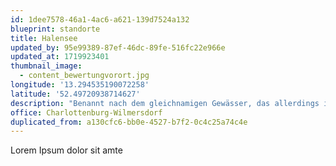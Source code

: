 ```yaml
---
id: 1dee7578-46a1-4ac6-a621-139d7524a132
blueprint: standorte
title: Halensee
updated_by: 95e99389-87ef-46dc-89fe-516fc22e966e
updated_at: 1719923401
thumbnail_image:
  - content_bewertungvorort.jpg
longitude: '13.294535190072258'
latitude: '52.49720938714627'
description: "Benannt nach dem gleichnamigen Gewässer, das allerdings im benachbarten Ortsteil Grunewald liegt, ist Halensee nach dem Hansaviertel der kleinste Ortsteil Berlins.  Am westlichen Ende des Ku'damms gelegen, der den Ortsteil in eine Nord- und Südhälfte teilt, kauft man entweder dort ein oder in der Westfälischen Straße, wo noch viele Einzelhandelsgeschäfte bestehen. Durch die Zerstörungen im 2. Weltkrieg sind nur noch Reste der historischen Bebauung sichtbar. Dank Ring- und Stadtbahn, die den Ortsteil durchqueren, und der Autobahnauffahrt am Messedamm mit Anschluss an den Berliner Ring, ist Halensee verkehrsmäßig hervorragend angebunden. Den Ausgleich zur Urbanität finden Bewohner im angrenzenden Grunewald, um per Rad oder zu Fuß Natur zu genießen."
office: Charlottenburg-Wilmersdorf
duplicated_from: a130cfc6-bb0e-4527-b7f2-0c4c25a74c4e
---
```

Lorem Ipsum dolor sit amte